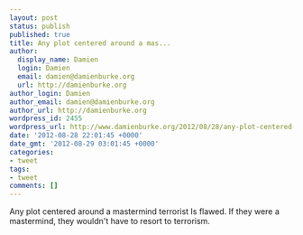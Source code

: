 ```yaml
---
layout: post
status: publish
published: true
title: Any plot centered around a mas...
author:
  display_name: Damien
  login: Damien
  email: damien@damienburke.org
  url: http://damienburke.org
author_login: Damien
author_email: damien@damienburke.org
author_url: http://damienburke.org
wordpress_id: 2455
wordpress_url: http://www.damienburke.org/2012/08/28/any-plot-centered-around-a-mas/
date: '2012-08-28 22:01:45 +0000'
date_gmt: '2012-08-29 03:01:45 +0000'
categories:
- tweet
tags:
- tweet
comments: []
---
```

<p>Any plot centered around a mastermind terrorist Is flawed. If they were a mastermind, they wouldn't have to resort to terrorism.</p>
